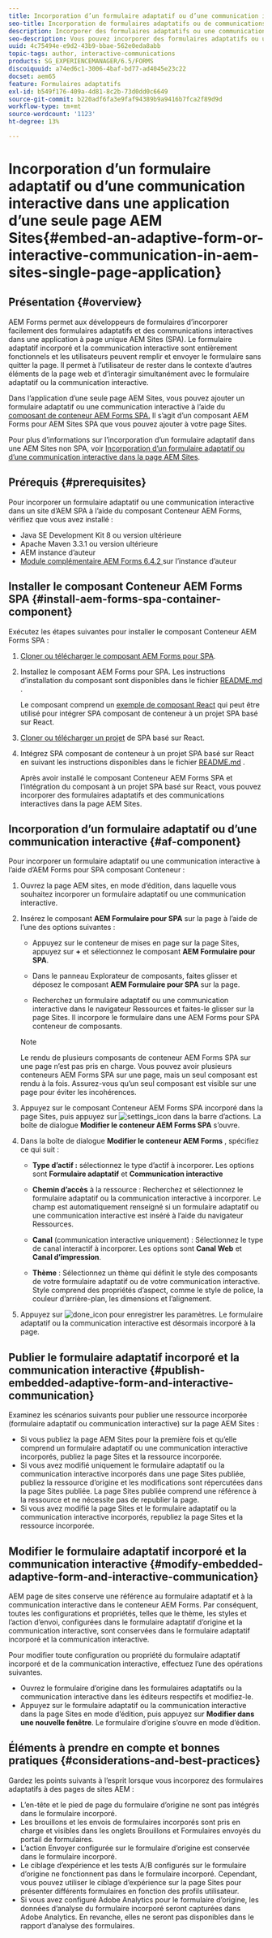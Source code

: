 ```yaml
---
title: Incorporation d’un formulaire adaptatif ou d’une communication interactive dans une application d’une seule page AEM Sites
seo-title: Incorporation de formulaires adaptatifs ou de communications interactives dans des pages AEM Sites
description: Incorporer des formulaires adaptatifs ou une communication interactive dans des pages AEM Sites. Les utilisateurs peuvent remplir et envoyer des formulaires sans quitter la page Sites.
seo-description: Vous pouvez incorporer des formulaires adaptatifs ou une communication interactive dans des pages AEM Sites. Les utilisateurs peuvent remplir et envoyer des formulaires sans quitter la page Sites.
uuid: 4c75494e-e9d2-43b9-bbae-562e0eda8abb
topic-tags: author, interactive-communications
products: SG_EXPERIENCEMANAGER/6.5/FORMS
discoiquuid: a74ed6c1-3006-4baf-bd77-ad4045e23c22
docset: aem65
feature: Formulaires adaptatifs
exl-id: b549f176-409a-4d81-8c2b-73d0dd0c6649
source-git-commit: b220adf6fa3e9faf94389b9a9416b7fca2f89d9d
workflow-type: tm+mt
source-wordcount: '1123'
ht-degree: 13%

---
```


# Incorporation d’un formulaire adaptatif ou d’une communication interactive dans une application d’une seule page AEM Sites{#embed-an-adaptive-form-or-interactive-communication-in-aem-sites-single-page-application}

## Présentation {#overview}

AEM Forms permet aux développeurs de formulaires d’incorporer facilement des formulaires adaptatifs et des communications interactives dans une application à page unique AEM Sites (SPA). Le formulaire adaptatif incorporé et la communication interactive sont entièrement fonctionnels et les utilisateurs peuvent remplir et envoyer le formulaire sans quitter la page. Il permet à l’utilisateur de rester dans le contexte d’autres éléments de la page web et d’interagir simultanément avec le formulaire adaptatif ou la communication interactive.

Dans l’application d’une seule page AEM Sites, vous pouvez ajouter un formulaire adaptatif ou une communication interactive à l’aide du [composant de conteneur AEM Forms SPA](../../forms/using/embed-adaptive-form-aem-sites-spa.md#af-component)[.](../../forms/using/embed-adaptive-form-aem-sites-spa.md#af-component) Il s’agit d’un composant AEM Forms pour AEM Sites SPA que vous pouvez ajouter à votre page Sites.

Pour plus d’informations sur l’incorporation d’un formulaire adaptatif dans une AEM Sites non SPA, voir [Incorporation d’un formulaire adaptatif ou d’une communication interactive dans la page AEM Sites](/help/forms/using/embed-adaptive-form-aem-sites.md).

## Prérequis {#prerequisites}

Pour incorporer un formulaire adaptatif ou une communication interactive dans un site d’AEM SPA à l’aide du composant Conteneur AEM Forms, vérifiez que vous avez installé :

* Java SE Development Kit 8 ou version ultérieure
* Apache Maven 3.3.1 ou version ultérieure
* AEM instance d’auteur
* [Module complémentaire AEM Forms 6.4.2 ](https://helpx.adobe.com/fr/aem-forms/kb/aem-forms-releases.html) sur l’instance d’auteur

## Installer le composant Conteneur AEM Forms SPA {#install-aem-forms-spa-container-component}

Exécutez les étapes suivantes pour installer le composant Conteneur AEM Forms SPA :

1. [Cloner ou télécharger le composant AEM Forms pour SPA](https://github.com/Adobe-Marketing-Cloud/aem-forms/tree/master/forms-spa).
1. Installez le composant AEM Forms pour SPA. Les instructions d’installation du composant sont disponibles dans le fichier [README.md](https://github.com/Adobe-Marketing-Cloud/aem-forms/tree/master/forms-spa#aem-form-component) .

   Le composant comprend un [exemple de composant React](https://github.com/Adobe-Marketing-Cloud/aem-forms/tree/master/forms-spa/react-component) qui peut être utilisé pour intégrer SPA composant de conteneur à un projet SPA basé sur React.

1. [Cloner ou télécharger un projet](https://github.com/adobe/aem-sample-we-retail-journal) de SPA basé sur React.
1. Intégrez SPA composant de conteneur à un projet SPA basé sur React en suivant les instructions disponibles dans le fichier [README.md](https://github.com/Adobe-Marketing-Cloud/aem-forms/tree/master/forms-spa/react-component#aem-form-react-component-for-spa---editor) .

   Après avoir installé le composant Conteneur AEM Forms SPA et l’intégration du composant à un projet SPA basé sur React, vous pouvez incorporer des formulaires adaptatifs et des communications interactives dans la page AEM Sites.

## Incorporation d’un formulaire adaptatif ou d’une communication interactive {#af-component}

Pour incorporer un formulaire adaptatif ou une communication interactive à l’aide d’AEM Forms pour SPA composant Conteneur :

1. Ouvrez la page AEM sites, en mode d’édition, dans laquelle vous souhaitez incorporer un formulaire adaptatif ou une communication interactive.
1. Insérez le composant **AEM Formulaire pour SPA** sur la page à l’aide de l’une des options suivantes :

   * Appuyez sur le conteneur de mises en page sur la page Sites, appuyez sur **+** et sélectionnez le composant **AEM Formulaire pour SPA**.

   * Dans le panneau Explorateur de composants, faites glisser et déposez le composant **AEM Formulaire pour SPA** sur la page.
   * Recherchez un formulaire adaptatif ou une communication interactive dans le navigateur Ressources et faites-le glisser sur la page Sites. Il incorpore le formulaire dans une AEM Forms pour SPA conteneur de composants.

   >[!NOTE]
   >
   >Le rendu de plusieurs composants de conteneur AEM Forms SPA sur une page n’est pas pris en charge. Vous pouvez avoir plusieurs conteneurs AEM Forms SPA sur une page, mais un seul composant est rendu à la fois. Assurez-vous qu’un seul composant est visible sur une page pour éviter les incohérences.

1. Appuyez sur le composant Conteneur AEM Forms SPA incorporé dans la page Sites, puis appuyez sur ![settings_icon](assets/settings_icon.png) dans la barre d’actions. La boîte de dialogue **Modifier le conteneur AEM Forms SPA** s’ouvre.
1. Dans la boîte de dialogue **Modifier le conteneur AEM Forms** , spécifiez ce qui suit :

   * **Type d’actif :** sélectionnez le type d’actif à incorporer. Les options sont **Formulaire adaptatif** et **Communication interactive**

   * **Chemin d’accès** à la ressource : Recherchez et sélectionnez le formulaire adaptatif ou la communication interactive à incorporer. Le champ est automatiquement renseigné si un formulaire adaptatif ou une communication interactive est inséré à l’aide du navigateur Ressources.
   * **Canal**  (communication interactive uniquement) : Sélectionnez le type de canal interactif à incorporer. Les options sont **Canal Web** et **Canal d’impression**.

   * **Thème** : Sélectionnez un thème qui définit le style des composants de votre formulaire adaptatif ou de votre communication interactive. Style comprend des propriétés d’aspect, comme le style de police, la couleur d’arrière-plan, les dimensions et l’alignement.

1. Appuyez sur ![done_icon](assets/done_icon.png) pour enregistrer les paramètres. Le formulaire adaptatif ou la communication interactive est désormais incorporé à la page.

## Publier le formulaire adaptatif incorporé et la communication interactive {#publish-embedded-adaptive-form-and-interactive-communication}

Examinez les scénarios suivants pour publier une ressource incorporée (formulaire adaptatif ou communication interactive) sur la page AEM Sites :

* Si vous publiez la page AEM Sites pour la première fois et qu’elle comprend un formulaire adaptatif ou une communication interactive incorporés, publiez la page Sites et la ressource incorporée.
* Si vous avez modifié uniquement le formulaire adaptatif ou la communication interactive incorporés dans une page Sites publiée, publiez la ressource d’origine et les modifications sont répercutées dans la page Sites publiée. La page Sites publiée comprend une référence à la ressource et ne nécessite pas de republier la page.
* Si vous avez modifié la page Sites et le formulaire adaptatif ou la communication interactive incorporés, republiez la page Sites et la ressource incorporée.

## Modifier le formulaire adaptatif incorporé et la communication interactive {#modify-embedded-adaptive-form-and-interactive-communication}

AEM page de sites conserve une référence au formulaire adaptatif et à la communication interactive dans le conteneur AEM Forms. Par conséquent, toutes les configurations et propriétés, telles que le thème, les styles et l’action d’envoi, configurées dans le formulaire adaptatif d’origine et la communication interactive, sont conservées dans le formulaire adaptatif incorporé et la communication interactive.

Pour modifier toute configuration ou propriété du formulaire adaptatif incorporé et de la communication interactive, effectuez l’une des opérations suivantes.

* Ouvrez le formulaire d’origine dans les formulaires adaptatifs ou la communication interactive dans les éditeurs respectifs et modifiez-le.
* Appuyez sur le formulaire adaptatif ou la communication interactive dans la page Sites en mode d’édition, puis appuyez sur **Modifier dans une nouvelle fenêtre**. Le formulaire d’origine s’ouvre en mode d’édition.

## Éléments à prendre en compte et bonnes pratiques {#considerations-and-best-practices}

Gardez les points suivants à l’esprit lorsque vous incorporez des formulaires adaptatifs à des pages de sites AEM :

* L’en-tête et le pied de page du formulaire d’origine ne sont pas intégrés dans le formulaire incorporé.
* Les brouillons et les envois de formulaires incorporés sont pris en charge et visibles dans les onglets Brouillons et Formulaires envoyés du portail de formulaires.
* L’action Envoyer configurée sur le formulaire d’origine est conservée dans le formulaire incorporé.
* Le ciblage d’expérience et les tests A/B configurés sur le formulaire d’origine ne fonctionnent pas dans le formulaire incorporé. Cependant, vous pouvez utiliser le ciblage d’expérience sur la page Sites pour présenter différents formulaires en fonction des profils utilisateur.
* Si vous avez configuré Adobe Analytics pour le formulaire d’origine, les données d’analyse du formulaire incorporé seront capturées dans Adobe Analytics. En revanche, elles ne seront pas disponibles dans le rapport d’analyse des formulaires.
